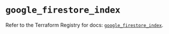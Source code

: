 # `google_firestore_index`

Refer to the Terraform Registry for docs: [`google_firestore_index`](https://registry.terraform.io/providers/hashicorp/google-beta/5.18.0/docs/resources/google_firestore_index).
